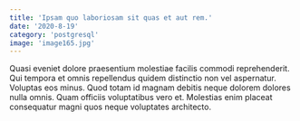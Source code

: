 ```yaml
---
title: 'Ipsam quo laboriosam sit quas et aut rem.'
date: '2020-8-19'
category: 'postgresql'
image: 'image165.jpg'
---
```


Quasi eveniet dolore praesentium molestiae facilis commodi reprehenderit. Qui tempora et omnis repellendus quidem distinctio non vel aspernatur. Voluptas eos minus. Quod totam id magnam debitis neque dolorem dolores nulla omnis. Quam officiis voluptatibus vero et. Molestias enim placeat consequatur magni quos neque voluptates architecto.
